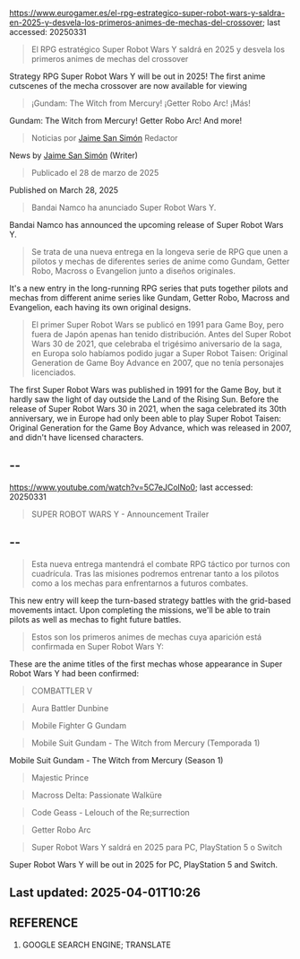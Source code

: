 https://www.eurogamer.es/el-rpg-estrategico-super-robot-wars-y-saldra-en-2025-y-desvela-los-primeros-animes-de-mechas-del-crossover; last accessed: 20250331

> El RPG estratégico Super Robot Wars Y saldrá en 2025 y desvela los primeros animes de mechas del crossover

Strategy RPG Super Robot Wars Y will be out in 2025! The first anime cutscenes of the mecha crossover are now available for viewing

> ¡Gundam: The Witch from Mercury! ¡Getter Robo Arc! ¡Más!

Gundam: The Witch from Mercury! Getter Robo Arc! And more!

> Noticias por [Jaime San Simón](https://www.eurogamer.es/authors/jaime-san-simon) Redactor

News by [Jaime San Simón](https://www.eurogamer.es/authors/jaime-san-simon) (Writer)

> Publicado el 28 de marzo de 2025

Published on March 28, 2025

> Bandai Namco ha anunciado Super Robot Wars Y.

Bandai Namco has announced the upcoming release of Super Robot Wars Y.

> Se trata de una nueva entrega en la longeva serie de RPG que unen a pilotos y mechas de diferentes series de anime como Gundam, Getter Robo, Macross o Evangelion junto a diseños originales.

It's a new entry in the long-running RPG series that puts together pilots and mechas from different anime series like Gundam, Getter Robo, Macross and Evangelion, each having its own original designs.

> El primer Super Robot Wars se publicó en 1991 para Game Boy, pero fuera de Japón apenas han tenido distribución. Antes del Super Robot Wars 30 de 2021, que celebraba el trigésimo aniversario de la saga, en Europa solo habíamos podido jugar a Super Robot Taisen: Original Generation de Game Boy Advance en 2007, que no tenía personajes licenciados. 

The first Super Robot Wars was published in 1991 for the Game Boy, but it hardly saw the light of day outside the Land of the Rising Sun. Before the release of Super Robot Wars 30 in 2021, when the saga celebrated its 30th anniversary, we in Europe had only been able to play Super Robot Taisen: Original Generation for the Game Boy Advance, which was released in 2007, and didn't have licensed characters.

## --

https://www.youtube.com/watch?v=5C7eJColNo0; last accessed: 20250331

> SUPER ROBOT WARS Y - Announcement Trailer 

## --

> Esta nueva entrega mantendrá el combate RPG táctico por turnos con cuadrícula. Tras las misiones podremos entrenar tanto a los pilotos como a los mechas para enfrentarnos a futuros combates.

This new entry will keep the turn-based strategy battles with the grid-based movements intact. Upon completing the missions, we'll be able to train pilots as well as mechas to fight future battles.

> Estos son los primeros animes de mechas cuya aparición está confirmada en Super Robot Wars Y:

These are the anime titles of the first mechas whose appearance in Super Robot Wars Y had been confirmed: 

> COMBATTLER V

> Aura Battler Dunbine
    
> Mobile Fighter G Gundam
    
> Mobile Suit Gundam - The Witch from Mercury (Temporada 1)

Mobile Suit Gundam - The Witch from Mercury (Season 1)
    
> Majestic Prince
    
> Macross Delta: Passionate Walküre
    
> Code Geass - Lelouch of the Re;surrection
    
> Getter Robo Arc

> Super Robot Wars Y saldrá en 2025 para PC, PlayStation 5 o Switch

Super Robot Wars Y will be out in 2025 for PC, PlayStation 5 and Switch.

## Last updated: 2025-04-01T10:26

## REFERENCE

1) GOOGLE SEARCH ENGINE; TRANSLATE